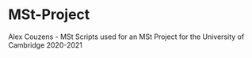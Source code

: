 # MSt-Project
Alex Couzens - MSt
Scripts used for an MSt Project for the University of Cambridge 2020-2021
